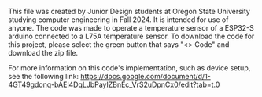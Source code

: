 This file was created by Junior Design students at Oregon State University studying computer engineering in Fall 2024. It is intended for use of anyone. The code was made to operate a temperature sensor of a ESP32-S arduino connected to a L75A temperature sensor. To download the code for this project, please select the green button that says "<> Code" and download the zip file. 

For more information on this code's implementation, such as device setup, see the following link: https://docs.google.com/document/d/1-4GT49gdonq-bAEl4DqLJbPaylZBnEc_VrS2uDpnCx0/edit?tab=t.0

